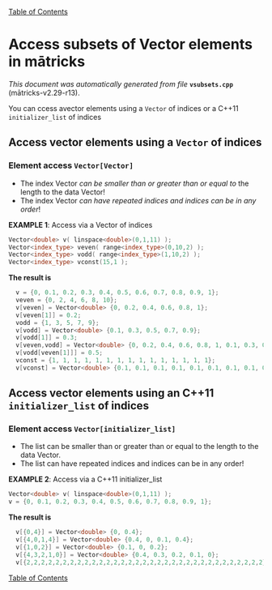 
[Table of Contents](README.md)


# Access subsets of Vector elements in mātricks
_This document was automatically generated from file_ **`vsubsets.cpp`** (mātricks-v2.29-r13).

You can ccess avector elements using a `Vector` of indices or a C++11 `initializer_list` of indices
## Access vector elements using a `Vector` of indices
### Element access `Vector[Vector]`

* The index Vector _can be smaller than or greater than or equal to_ the length to the data Vector!
* The index Vector _can have repeated indices and indices can be in any order_!


**EXAMPLE 1**: Access via a Vector of indices
```C++
Vector<double> v( linspace<double>(0,1,11) );
Vector<index_type> veven( range<index_type>(0,10,2) );
Vector<index_type> vodd( range<index_type>(1,10,2) );
Vector<index_type> vconst(15,1 );
```

**The result is**
```C++
  v = {0, 0.1, 0.2, 0.3, 0.4, 0.5, 0.6, 0.7, 0.8, 0.9, 1}; 
  veven = {0, 2, 4, 6, 8, 10}; 
  v[veven] = Vector<double> {0, 0.2, 0.4, 0.6, 0.8, 1}; 
  v[veven[1]] = 0.2; 
  vodd = {1, 3, 5, 7, 9}; 
  v[vodd] = Vector<double> {0.1, 0.3, 0.5, 0.7, 0.9}; 
  v[vodd[1]] = 0.3; 
  v[veven,vodd] = Vector<double> {0, 0.2, 0.4, 0.6, 0.8, 1, 0.1, 0.3, 0.5, 0.7, 0.9}; 
  v[vodd[veven[1]]] = 0.5; 
  vconst = {1, 1, 1, 1, 1, 1, 1, 1, 1, 1, 1, 1, 1, 1, 1}; 
  v[vconst] = Vector<double> {0.1, 0.1, 0.1, 0.1, 0.1, 0.1, 0.1, 0.1, 0.1, 0.1, 0.1, 0.1, 0.1, 0.1, 0.1}; 
```

## Access vector elements using an C++11 `initializer_list` of indices
### Element access `Vector[initializer_list]`

* The list can be smaller than or greater than or equal to the length to the data Vector.
* The list can have repeated indices and indices can be in any order!


**EXAMPLE 2**: Access via a C++11 initializer_list
```C++
Vector<double> v( linspace<double>(0,1,11) );
v = {0, 0.1, 0.2, 0.3, 0.4, 0.5, 0.6, 0.7, 0.8, 0.9, 1}; 
```

**The result is**
```C++
  v[{0,4}] = Vector<double> {0, 0.4}; 
  v[{4,0,1,4}] = Vector<double> {0.4, 0, 0.1, 0.4}; 
  v[{1,0,2}] = Vector<double> {0.1, 0, 0.2}; 
  v[{4,3,2,1,0}] = Vector<double> {0.4, 0.3, 0.2, 0.1, 0}; 
  v[{2,2,2,2,2,2,2,2,2,2,2,2,2,2,2,2,2,2,2,2,2,2,2,2,2,2,2,2,2,2,2,2,2}] = Vector<double> {0.2, 0.2, 0.2, 0.2, 0.2, 0.2, 0.2, 0.2, 0.2, 0.2, 0.2, 0.2, 0.2, 0.2, 0.2, 0.2, 0.2, 0.2, 0.2, 0.2, 0.2, 0.2, 0.2, 0.2, 0.2, 0.2, 0.2, 0.2, 0.2, 0.2, 0.2, 0.2, 0.2}; 
```


[Table of Contents](README.md)
